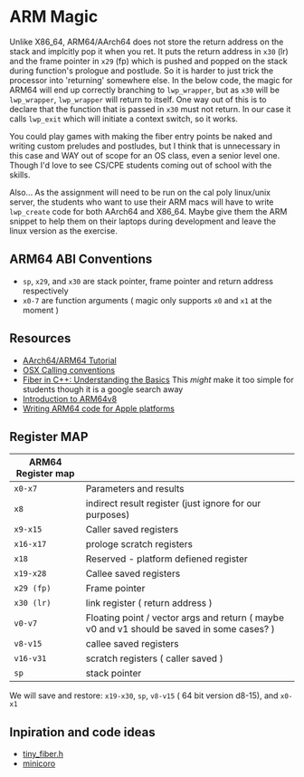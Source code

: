 # ARM Magic

Unlike X86_64, ARM64/AArch64 does not store the return address on the stack
and implcitly pop it when you ret. It puts the return address in `x30` (lr)
and the frame pointer in `x29` (fp) which is pushed and popped on the stack
during function's prologue and postlude. So it is harder to just trick the
processor into 'returning' somewhere else.  In the below code, the magic
for ARM64 will end up correctly branching to `lwp_wrapper`, but as `x30` will
be `lwp_wrapper`, `lwp_wrapper` will return to itself. One way out of this is to
declare that the function that is passed in `x30` must not return. In our case
it calls `lwp_exit` which will initiate a context switch, so it works.

You could play games with making the fiber entry points be naked and writing
custom preludes and postludes, but I think that is unnecessary in this case
and WAY out of scope for an OS class, even a senior level one.  Though I'd
love to see CS/CPE students coming out of school with the skills.

Also... As the assignment will need to be run on the cal poly linux/unix
server, the students who want to use their ARM macs will have to write
`lwp_create` code for both AArch64 and X86_64. Maybe give
them the ARM snippet to help them on their laptops during development and
leave the linux version as the exercise.

## ARM64 ABI Conventions
- `sp`, `x29`, and `x30` are stack pointer, frame pointer and return address respectively
- `x0-7` are function arguments ( magic only supports `x0` and `x1` at the moment )

## Resources

- [AArch64/ARM64 Tutorial](https://mariokartwii.com/armv8/)  
- [OSX Calling conventions](https://github.com/apple/swift/blob/main/docs/ABI/CallConvSummary.rst#arm64.)  
- [Fiber in C++: Understanding the Basics](https://agraphicsguynotes.com/posts/fiber_in_cpp_understanding_the_basics/#arm64-architecture) This _might_ make it too simple for students though it is a google search away  
- [Introduction to ARM64v8](https://book.hacktricks.xyz/macos-hardening/macos-security-and-privilege-escalation/macos-apps-inspecting-debugging-and-fuzzing/arm64-basic-assembly)  
- [Writing ARM64 code for Apple platforms](https://developer.apple.com/documentation/xcode/writing-arm64-code-for-apple-platforms)  

## Register MAP

  | ARM64 Register map | |
  | -------------------- | ------ |
  |`x0-x7`|    Parameters and results |
  |`x8`|       indirect result register (just ignore for our purposes) |
  |`x9-x15`|   Caller saved registers |
  |`x16-x17`|  prologe scratch registers |
  |`x18`|      Reserved - platform defiened register |
  |`x19-x28`|  Callee saved registers |
  |`x29 (fp)`| Frame pointer |
  |`x30 (lr)`| link register ( return address ) |
  |`v0-v7`|    Floating point / vector args and return ( maybe v0 and v1 should be saved in some cases? ) |
  |`v8-v15`|   callee saved registers |
  |`v16-v31`|  scratch registers ( caller saved ) |
  |`sp`|       stack pointer |
   
We will save and restore: `x19-x30`, `sp`, `v8-v15` ( 64 bit version d8-15), and `x0-x1`

## Inpiration and code ideas
- [tiny_fiber.h](https://gist.github.com/JiayinCao/07475d3423952b702d1efc5268b0df4e)
- [minicoro](https://github.com/edubart/minicoro/tree/main)

  
